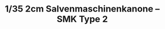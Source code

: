 ---
layout: product
title: "1/35 2cm Salvenmaschinenkanone – SMK Type 2"
price: "2200" 
desc: "Maketa"
img_path: "/assets/img/DW35005.webp"
brand: "Das Werk"
available: false
special_offer: false
new: true
soon: false
cat: "010000"
subcat: "011100"
subsubcat: "0N/A"
sifra: "DW35005"
popular: false
spec: false
---